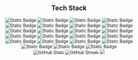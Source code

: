 <h2 align="center">
   Tech Stack
</h2>
<div align="center">
   <img alt="Static Badge" src="https://img.shields.io/badge/Python%09-white?logo=python">
   <img alt="Static Badge" src="https://img.shields.io/badge/Linux%09-white?logo=linux">
   <img alt="Static Badge" src="https://img.shields.io/badge/yaml%09-white?logo=yaml&logoColor=black">
   <img alt="Static Badge" src="https://img.shields.io/badge/PostgreSQL%09-white?logo=postgresql">
   <img alt="Static Badge" src="https://img.shields.io/badge/MySQL%09-white?logo=Mysql">
   <img alt="Static Badge" src="https://img.shields.io/badge/SQLite%09-white?logo=sqlite&logoColor=blue">
   <img alt="Static Badge" src="https://img.shields.io/badge/bigquery%20-white?logo=googlebigquery">
   <img alt="Static Badge" src="https://img.shields.io/badge/Amazon%20S3%09-white?logo=amazons3" >
   <img alt="Static Badge" src="https://img.shields.io/badge/Apache%20Spark%20-white?logo=apachespark">
   <img alt="Static Badge" src="https://img.shields.io/badge/dbt%09-white?logo=dbt">
   <img alt="Static Badge" src="https://img.shields.io/badge/Pandas%09-white?logo=pandas&logoColor=blue">
   <img alt="Static Badge" src="https://img.shields.io/badge/Apache%20Airflow%20-white?logo=apacheairflow&logoColor=green">
   <img alt="Static Badge" src="https://img.shields.io/badge/Docker%20-white?logo=docker">
   <img alt="Static Badge" src="https://img.shields.io/badge/Google%20Cloud%09-white?logo=googlecloud" >
   <img alt="Static Badge" src="https://img.shields.io/badge/Amazon%09-white?logo=amazon" >
   <img alt="Static Badge" src="https://img.shields.io/badge/Databricks%09-white?logo=databricks" >
   <img alt="Static Badge" src="https://img.shields.io/badge/Terraform%09-white?logo=terraform">
   <img alt="Static Badge" src="https://img.shields.io/badge/Git%09-white?logo=git">
    <img alt="Static Badge" src="https://img.shields.io/badge/Github%20pages%09-white?logo=github&logoColor=black">
    <img alt="Static Badge" src="https://img.shields.io/badge/Numpy%09-white?logo=numpy&logoColor=blue">
    <img alt="Static Badge" src="https://img.shields.io/badge/scikit--learn%09-white?logo=scikit-learn">
    <img alt="Static Badge" src="https://img.shields.io/badge/PyTorch%09-white?logo=pytorch">
    <img alt="Static Badge" src="https://img.shields.io/badge/TensorFlow%09-white?logo=Tensorflow">
</div>




<div align="center">
  <img src="https://github-readme-stats.vercel.app/api?username=lawal-hash&show_icons=true&theme=radical&count_private=true&hide_border=true&title_color=00FFFF&icon_color=00FFFF&text_color=c9d1d9&bg_color=00000000" alt="GitHub Stats" />
  <img src="https://github-readme-streak-stats.herokuapp.com/?user=lawal-hash&theme=radical&hide_border=true&background=00000000&stroke=00FFFF&ring=00FFFF&fire=FF9554&currStreakNum=c9d1d9&sideNums=c9d1d9&currStreakLabel=00FFFF&sideLabels=00FFFF&dates=c9d1d9" alt="GitHub Streak" />
  <img src="https://github-readme-stats.vercel.app/api/top-langs/?username=lawal-hash&theme=radical&hide_border=true&title_color=00FFFF&icon_color=00FFFF&text_color=c9d1d9&bg_color=00000000&include_all_commits=true&count_private=true&layout=compact">

</div>